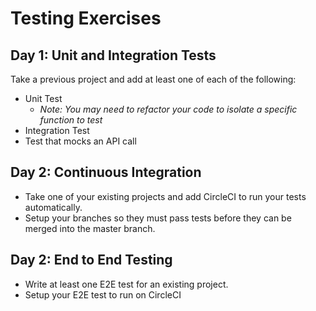 # Testing Exercises

## Day 1: Unit and Integration Tests

Take a previous project and add at least one of each of the following:

- Unit Test
  - *Note: You may need to refactor your code to isolate a specific function to test*
- Integration Test
- Test that mocks an API call

## Day 2: Continuous Integration

- Take one of your existing projects and add CircleCI to run your tests automatically.
- Setup your branches so they must pass tests before they can be merged into the master branch.

## Day 2: End to End Testing

- Write at least one E2E test for an existing project.
- Setup your E2E test to run on CircleCI
